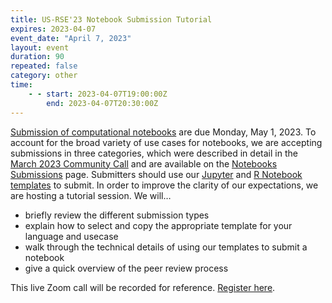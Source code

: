 ```yaml
---
title: US-RSE'23 Notebook Submission Tutorial
expires: 2023-04-07
event_date: "April 7, 2023"
layout: event
duration: 90
repeated: false
category: other
time:
    - - start: 2023-04-07T19:00:00Z
        end: 2023-04-07T20:30:00Z
---
```


[Submission of computational notebooks](https://us-rse.org/usrse23/submissions/notebooks/) are due Monday, May 1, 2023. To account for the broad variety of use cases for notebooks, we are accepting 
submissions in three categories, which were described in detail in the [March 2023 Community Call](https://youtu.be/Z4QXKDIDu6k)
 and are available on the [Notebooks Submissions](https://us-rse.org/usrse23/participate/notebooks)  page. Submitters 
should use our [Jupyter](https://github.com/USRSE/jupyter-notebook-templates) and [R Notebook
 templates](https://github.com/USRSE/R-notebook-templates) to submit. In order to improve the
 clarity of our expectations, we are hosting a tutorial session. We will…

- briefly review the different submission types
- explain how to select and copy the appropriate template for your language and usecase
- walk through the technical details of using our templates to submit a notebook
- give a quick overview of the peer review process

This live Zoom call will be recorded for reference. [Register here](https://asu.zoom.us/meeting/register/tZIod-Ghpz4qGNb5O23aWxuKBadudH65Fquy).
